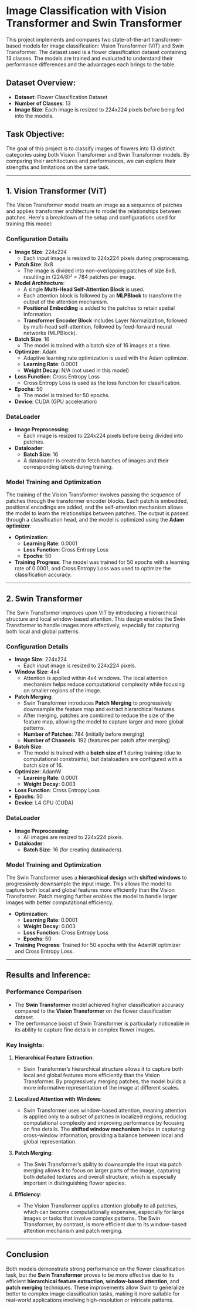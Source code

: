 # Image Classification with Vision Transformer and Swin Transformer
This project implements and compares two state-of-the-art transformer-based models for image classification: Vision Transformer (ViT) and Swin Transformer. The dataset used is a flower classification dataset containing 13 classes. The models are trained and evaluated to understand their performance differences and the advantages each brings to the table.

## Dataset Overview:
- **Dataset**: Flower Classification Dataset
- **Number of Classes**: 13
- **Image Size**: Each image is resized to 224x224 pixels before being fed into the models.

## Task Objective:
The goal of this project is to classify images of flowers into 13 distinct categories using both Vision Transformer and Swin Transformer models. By comparing their architectures and performances, we can explore their strengths and limitations on the same task.

---

## 1. Vision Transformer (ViT)
The Vision Transformer model treats an image as a sequence of patches and applies transformer architecture to model the relationships between patches. Here's a breakdown of the setup and configurations used for training this model:

### Configuration Details
- **Image Size**: 224x224
  - Each input image is resized to 224x224 pixels during preprocessing.
- **Patch Size**: 8x8
  - The image is divided into non-overlapping patches of size 8x8, resulting in (224/8)² = 784 patches per image.
- **Model Architecture**:
  - A single **Multi-Head Self-Attention Block** is used.
  - Each attention block is followed by an **MLPBlock** to transform the output of the attention mechanism.
  - **Positional Embedding** is added to the patches to retain spatial information.
  - **Transformer Encoder Block** includes Layer Normalization, followed by multi-head self-attention, followed by feed-forward neural networks (MLPBlock).
- **Batch Size**: 16
  - The model is trained with a batch size of 16 images at a time.
- **Optimizer**: Adam
  - Adaptive learning rate optimization is used with the Adam optimizer.
  - **Learning Rate**: 0.0001
  - **Weight Decay**: N/A (not used in this model)
- **Loss Function**: Cross Entropy Loss
  - Cross Entropy Loss is used as the loss function for classification.
- **Epochs**: 50
  - The model is trained for 50 epochs.
- **Device**: CUDA (GPU acceleration)

### DataLoader
- **Image Preprocessing**: 
  - Each image is resized to 224x224 pixels before being divided into patches.
- **Dataloader**:
  - **Batch Size**: 16
  - A dataloader is created to fetch batches of images and their corresponding labels during training.
    
### Model Training and Optimization
The training of the Vision Transformer involves passing the sequence of patches through the transformer encoder blocks. Each patch is embedded, positional encodings are added, and the self-attention mechanism allows the model to learn the relationships between patches. The output is passed through a classification head, and the model is optimized using the **Adam optimizer**.
- **Optimization**:
  - **Learning Rate**: 0.0001
  - **Loss Function**: Cross Entropy Loss
  - **Epochs**: 50
- **Training Progress**: The model was trained for 50 epochs with a learning rate of 0.0001, and Cross Entropy Loss was used to optimize the classification accuracy.

---

## 2. Swin Transformer
The Swin Transformer improves upon ViT by introducing a hierarchical structure and local window-based attention. This design enables the Swin Transformer to handle images more effectively, especially for capturing both local and global patterns.

### Configuration Details
- **Image Size**: 224x224
  - Each input image is resized to 224x224 pixels.
- **Window Size**: 4x4
  - Attention is applied within 4x4 windows. The local attention mechanism helps reduce computational complexity while focusing on smaller regions of the image.
- **Patch Merging**:
  - Swin Transformer introduces **Patch Merging** to progressively downsample the feature map and extract hierarchical features.
  - After merging, patches are combined to reduce the size of the feature map, allowing the model to capture larger and more global patterns.
  - **Number of Patches**: 784 (initially before merging)
  - **Number of Channels**: 192 (features per patch after merging)
- **Batch Size**: 
  - The model is trained with a **batch size of 1** during training (due to computational constraints), but dataloaders are configured with a batch size of 16.
- **Optimizer**: AdamW
  - **Learning Rate**: 0.0001
  - **Weight Decay**: 0.003
- **Loss Function**: Cross Entropy Loss
- **Epochs**: 50
- **Device**: L4 GPU (CUDA)

### DataLoader
- **Image Preprocessing**:
  - All images are resized to 224x224 pixels.
- **Dataloader**:
  - **Batch Size**: 16 (for creating dataloaders).

### Model Training and Optimization
The Swin Transformer uses a **hierarchical design** with **shifted windows** to progressively downsample the input image. This allows the model to capture both local and global features more efficiently than the Vision Transformer. Patch merging further enables the model to handle larger images with better computational efficiency.
- **Optimization**:
  - **Learning Rate**: 0.0001
  - **Weight Decay**: 0.003
  - **Loss Function**: Cross Entropy Loss
  - **Epochs**: 50
- **Training Progress**: Trained for 50 epochs with the AdamW optimizer and Cross Entropy Loss.

---

## Results and Inference:

### Performance Comparison
- The **Swin Transformer** model achieved higher classification accuracy compared to the **Vision Transformer** on the flower classification dataset.
- The performance boost of Swin Transformer is particularly noticeable in its ability to capture fine details in complex flower images.

### Key Insights:
1. **Hierarchical Feature Extraction**:
   - Swin Transformer’s hierarchical structure allows it to capture both local and global features more efficiently than the Vision Transformer. By progressively merging patches, the model builds a more informative representation of the image at different scales.
   
2. **Localized Attention with Windows**:
   - Swin Transformer uses window-based attention, meaning attention is applied only to a subset of patches in localized regions, reducing computational complexity and improving performance by focusing on fine details. The **shifted window mechanism** helps in capturing cross-window information, providing a balance between local and global representation.
   
3. **Patch Merging**:
   - The Swin Transformer’s ability to downsample the input via patch merging allows it to focus on larger parts of the image, capturing both detailed textures and overall structure, which is especially important in distinguishing flower species.

4. **Efficiency**:
   - The Vision Transformer applies attention globally to all patches, which can become computationally expensive, especially for large images or tasks that involve complex patterns. The Swin Transformer, by contrast, is more efficient due to its window-based attention mechanism and patch merging.
   
---

## Conclusion
Both models demonstrate strong performance on the flower classification task, but the **Swin Transformer** proves to be more effective due to its efficient **hierarchical feature extraction**, **window-based attention**, and **patch merging** techniques. These improvements allow Swin to generalize better to complex image classification tasks, making it more suitable for real-world applications involving high-resolution or intricate patterns.

